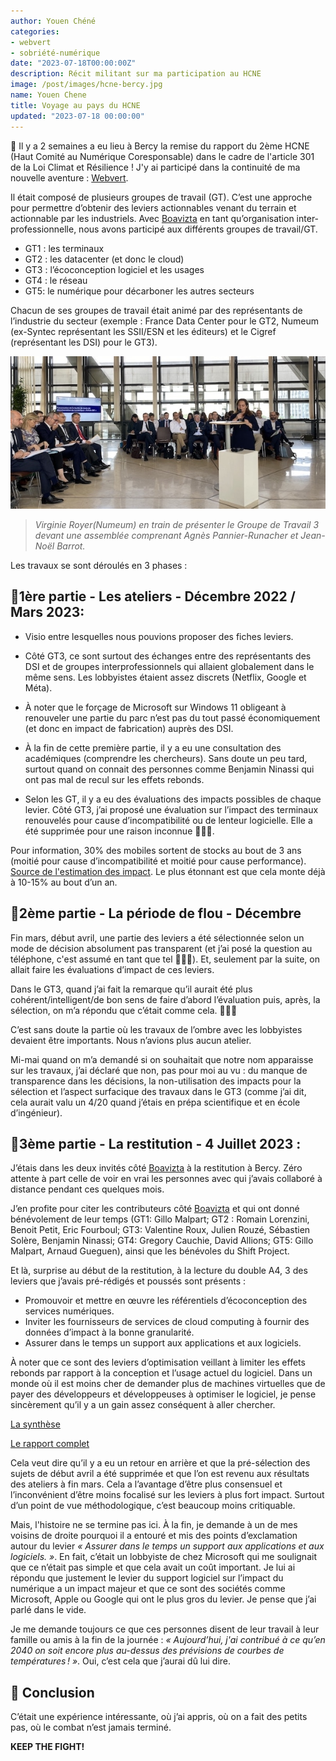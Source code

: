 ```yaml
---
author: Youen Chéné
categories:
- webvert
- sobriété-numérique
date: "2023-07-18T00:00:00Z"
description: Récit militant sur ma participation au HCNE
image: /post/images/hcne-bercy.jpg
name: Youen Chene
title: Voyage au pays du HCNE
updated: "2023-07-18 00:00:00"
---
```


📢 Il y a 2 semaines a eu lieu à Bercy la remise du rapport du 2ème HCNE (Haut Comité au Numérique Coresponsable) dans le cadre de l'article 301 de la Loi Climat et Résilience ! J'y ai participé dans la continuité de ma nouvelle aventure : [Webvert](https://www.lewebvert.fr/).

Il était composé de plusieurs groupes de travail (GT). C’est une approche pour permettre d’obtenir des leviers actionnables venant du terrain et actionnable par  les industriels. Avec [Boavizta](https://boavizta.org/) en tant qu’organisation inter-professionnelle, nous avons participé aux différents groupes de travail/GT.

- GT1 : les terminaux
- GT2 : les datacenter (et donc le cloud)
- GT3 : l’écoconception logiciel et les usages
- GT4 : le réseau
- GT5: le numérique pour décarboner les autres secteurs

Chacun de ses groupes de travail était animé par des représentants de l’industrie du secteur (exemple : France Data Center pour le GT2, Numeum (ex-Syntec représentant les SSII/ESN et les éditeurs) et le Cigref (représentant les DSI) pour le GT3).


![Virginie Royer(Numeum) en train de présenter le Groupe de Travail 3 devant une assemblée comprenant Agnès Pannier-Runacher et Jean-Noël Barrot.](/post/images/hcne-bercy.jpg)

> _Virginie Royer(Numeum) en train de présenter le Groupe de Travail 3 devant une assemblée comprenant Agnès Pannier-Runacher et Jean-Noël Barrot._


Les travaux se sont déroulés en 3 phases :

## 📓1ère partie - Les ateliers - Décembre 2022 / Mars 2023: 

- Visio entre lesquelles nous pouvions proposer des fiches leviers.

- Côté GT3, ce sont surtout des échanges entre des représentants des DSI et de groupes interprofessionnels qui allaient globalement dans le même sens. Les lobbyistes étaient assez discrets (Netflix, Google et Méta).
- À noter que le forçage de Microsoft sur Windows 11 obligeant à renouveler une partie du parc n’est pas du tout passé économiquement (et donc en impact de fabrication) auprès des DSI. 

- À la fin de cette première partie, il y a eu une consultation des académiques (comprendre les chercheurs). Sans doute un peu tard, surtout quand on connait des personnes comme Benjamin Ninassi qui ont pas mal de recul sur les effets rebonds.

- Selon les GT, il y a eu des évaluations des impacts possibles de chaque levier. Côté GT3, j’ai proposé une évaluation sur l’impact des terminaux renouvelés pour cause d’incompatibilité ou de lenteur logicielle. Elle a été supprimée pour une raison inconnue 🤷🏻‍♂️.

Pour information, 30% des mobiles sortent de stocks au bout de 3 ans (moitié pour cause d’incompatibilité et moitié pour cause performance). [Source de l'estimation des impact](https://www.sciencedirect.com/science/article/abs/pii/S0959652622038550?via%3Dihub). Le plus étonnant est que cela monte déjà à 10-15% au bout d’un an.

## 📓2ème partie - La période de flou - Décembre

Fin mars, début avril, une partie des leviers a été sélectionnée selon un mode de décision absolument pas transparent (et j’ai posé la question au téléphone, c'est assumé en tant que tel 🤷🏻‍♂️).
Et, seulement par la suite, on allait faire les évaluations d’impact de ces leviers.

Dans le GT3, quand j’ai fait la remarque qu’il aurait été plus cohérent/intelligent/de bon sens de faire d’abord l’évaluation puis, après, la sélection, on m’a répondu que c’était comme cela. 🤷🏻‍♂️

C’est sans doute la partie où les travaux de l’ombre avec les lobbyistes devaient être importants. Nous n’avions plus aucun atelier.

Mi-mai quand on m’a demandé si on souhaitait que notre nom apparaisse sur les travaux, j’ai déclaré que non, pas pour moi au vu : du manque de transparence dans les décisions, la non-utilisation des impacts pour la sélection et l’aspect surfacique des travaux dans le GT3 (comme j’ai dit, cela aurait valu un 4/20 quand j’étais en prépa scientifique et en école d’ingénieur).

## 📓3ème partie - La restitution - 4 Juillet 2023 :

J’étais dans les deux invités côté [Boavizta](https://boavizta.org/) à la restitution à Bercy. Zéro attente à part celle de voir en vrai les personnes avec qui j’avais collaboré à distance pendant ces quelques mois.

J’en profite pour citer les contributeurs côté [Boavizta](https://boavizta.org/) et qui ont donné bénévolement de leur temps (GT1: Gillo Malpart; GT2 : Romain Lorenzini, Benoit Petit, Eric Fourboul; GT3: Valentine Roux, Julien Rouzé, Sébastien Solère, Benjamin Ninassi; GT4:  Gregory Cauchie, David Allions; GT5: Gillo Malpart, Arnaud Gueguen), ainsi que les bénévoles du Shift Project.

Et là, surprise au début de la restitution, à la lecture du double A4, 3 des leviers que j’avais pré-rédigés et poussés sont présents : 
- Promouvoir et mettre en œuvre les référentiels d’écoconception des services numériques. 
- Inviter les fournisseurs de services de cloud computing à fournir des données d’impact à la bonne granularité. 
- Assurer dans le temps un support aux applications et aux logiciels.

À noter que ce sont des leviers d’optimisation veillant à limiter les effets rebonds par rapport à la conception et l’usage actuel du logiciel. Dans un monde où il est moins cher de demander plus de machines virtuelles que de payer des développeurs et développeuses à optimiser le logiciel, je pense sincèrement qu’il y a un gain assez conséquent à aller chercher.

[La synthèse](https://presse.economie.gouv.fr/download?id=113441&pn=1002%20bis%20-%20Synth%C3%A8se%20-%20Feuille%20de%20route%20de%20d%C3%A9carbonation%20du%20num%C3%A9rique-pdf)

[Le rapport complet](https://presse.economie.gouv.fr/download?id=113675&pn=1002%20-%20Proposition%20de%20feuille%20de%20route%20de%20d%C3%A9acarbonation%20du%20num%C3%A9rique%20-%20vJF-pdf)

Cela veut dire qu’il y a eu un retour en arrière et que la pré-sélection des sujets de début avril a été supprimée et que l’on est revenu aux résultats des ateliers à fin mars. Cela a l’avantage d’être plus consensuel et l’inconvénient d’être moins focalisé sur les leviers à plus fort impact. Surtout d’un point de vue méthodologique, c’est beaucoup moins critiquable.

Mais, l'histoire ne se termine pas ici. À la fin, je demande à un de mes voisins de droite pourquoi il a entouré et mis des points d’exclamation autour du levier _« Assurer dans le temps un support aux applications et aux logiciels. »_. En fait, c’était un lobbyiste de chez Microsoft qui me soulignait que ce n’était pas simple et que cela avait un coût important. Je lui ai répondu que justement le levier du support logiciel sur l’impact du numérique a un impact majeur et que ce sont des sociétés comme Microsoft, Apple ou Google qui ont le plus gros du levier. Je pense que j’ai parlé dans le vide. 

Je me demande toujours ce que ces personnes disent de leur travail à leur famille ou amis à la fin de la journée : _« Aujourd’hui, j'ai contribué à ce qu’en 2040 on soit encore plus au-dessus des prévisions de courbes de températures ! »_. Oui, c’est cela que j’aurai dû lui dire.

## 📓 Conclusion

C’était une expérience intéressante, où j’ai appris, où on a fait des petits pas, où le combat n’est jamais terminé.

**KEEP THE FIGHT!**

